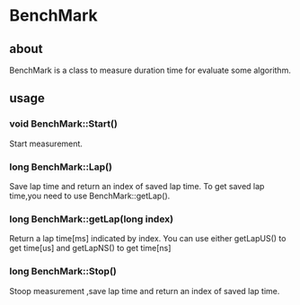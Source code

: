 # BenchMark
## about
BenchMark is a class to measure duration time for evaluate some algorithm.

## usage

###  void BenchMark::Start()
Start measurement.

### long BenchMark::Lap()
Save lap time and return an index of saved lap time. 
To get saved lap time,you need to use BenchMark::getLap().

### long BenchMark::getLap(long index)
Return a lap time[ms] indicated by index.
You can use either getLapUS() to get time[us] and getLapNS() to get time[ns]

### long BenchMark::Stop()
Stoop measurement ,save lap time and return an index of saved lap time.
